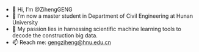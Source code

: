 - 👋 Hi, I’m @ZihengGENG
- 👀 I’m now a master student in Department of Civil Engineering at Hunan University
- 🌱 My passion lies in harnessing scientific machine learning tools to decode the construction big data.
- 📫 Reach me: gengziheng@hnu.edu.cn

<!---
ZihengGENG/ZihengGENG is a ✨ special ✨ repository because its `README.md` (this file) appears on your GitHub profile.
You can click the Preview link to take a look at your changes.
--->
